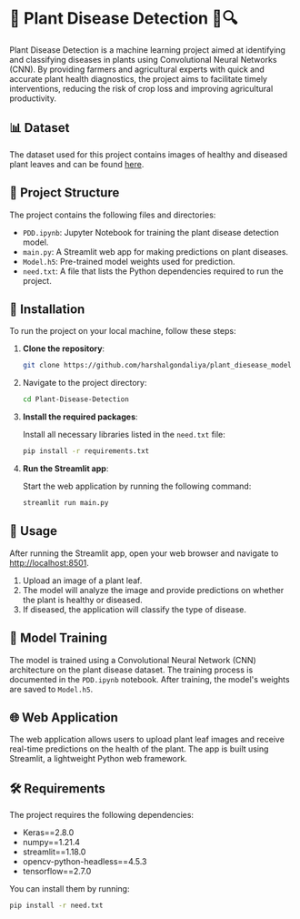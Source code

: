 # 🌿 Plant Disease Detection 🐛🔍

Plant Disease Detection is a machine learning project aimed at identifying and classifying diseases in plants using Convolutional Neural Networks (CNN). By providing farmers and agricultural experts with quick and accurate plant health diagnostics, the project aims to facilitate timely interventions, reducing the risk of crop loss and improving agricultural productivity.

## 📊 Dataset

The dataset used for this project contains images of healthy and diseased plant leaves and can be found [here](https://www.kaggle.com/datasets/vipoooool/new-plant-diseases-dataset).

## 📂 Project Structure

The project contains the following files and directories:

- `PDD.ipynb`: Jupyter Notebook for training the plant disease detection model.
- `main.py`: A Streamlit web app for making predictions on plant diseases.
- `Model.h5`: Pre-trained model weights used for prediction.
- `need.txt`: A file that lists the Python dependencies required to run the project.

## 🚀 Installation

To run the project on your local machine, follow these steps:

1. **Clone the repository**:

    ```bash
    git clone https://github.com/harshalgondaliya/plant_diesease_model
    ```

2. Navigate to the project directory:

    ```bash
    cd Plant-Disease-Detection
    ```

3. **Install the required packages**:

    Install all necessary libraries listed in the `need.txt` file:

    ```bash
    pip install -r requirements.txt
    ```

4. **Run the Streamlit app**:

    Start the web application by running the following command:

    ```bash
    streamlit run main.py
    ```

## 🌿 Usage

After running the Streamlit app, open your web browser and navigate to [http://localhost:8501](http://localhost:8501).

1. Upload an image of a plant leaf.
2. The model will analyze the image and provide predictions on whether the plant is healthy or diseased.
3. If diseased, the application will classify the type of disease.

## 🧠 Model Training

The model is trained using a Convolutional Neural Network (CNN) architecture on the plant disease dataset. The training process is documented in the `PDD.ipynb` notebook. After training, the model's weights are saved to `Model.h5`.

## 🌐 Web Application

The web application allows users to upload plant leaf images and receive real-time predictions on the health of the plant. The app is built using Streamlit, a lightweight Python web framework.

## 🛠️ Requirements

The project requires the following dependencies:

- Keras==2.8.0
- numpy==1.21.4
- streamlit==1.18.0
- opencv-python-headless==4.5.3
- tensorflow==2.7.0

You can install them by running:

```bash
pip install -r need.txt

